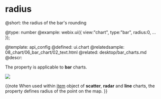 radius
=============


@short:
	the radius of the bar's rounding

@type: number
@example:
webix.ui({
	view:"chart",
	type:"bar",
	radius:0,
    ...
});

@template:	api_config
@defined:	ui.chart
@relatedsample:
	08_chart/06_bar_chart/02_text.html
@related: 
	desktop/bar_charts.md
@descr:

The property is applicable to **bar** charts.

<img src="api/radius_property.png" />

{{note
When used within [item](api/ui.chart_item_config.md) object of **scatter**, **radar** and **line** charts, the property defines radius of the point on the map.
}}

